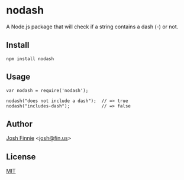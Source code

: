 # nodash
A Node.js package that will check if a string contains a dash (-) or not.

## Install

```
npm install nodash
```

## Usage

```
var nodash = require('nodash');

nodash("does not include a dash");  // => true
nodash("includes-dash");            // => false
```

## Author

[Josh Finnie](http://www.joshfinnie.com) <[josh@fin.us](mailto:josh@jfin.us)>

## License

[MIT](http://www.joshfinnie.com/license.txt)
